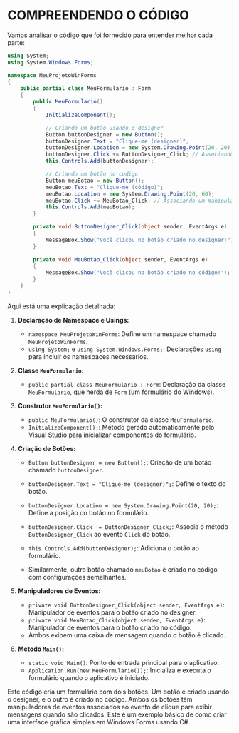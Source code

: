 # COMPREENDENDO O CÓDIGO
Vamos analisar o código que foi fornecido para entender melhor cada parte:

```csharp
using System;
using System.Windows.Forms;

namespace MeuProjetoWinForms
{
    public partial class MeuFormulario : Form
    {
        public MeuFormulario()
        {
            InitializeComponent();

            // Criando um botão usando o designer
            Button buttonDesigner = new Button();
            buttonDesigner.Text = "Clique-me (designer)";
            buttonDesigner.Location = new System.Drawing.Point(20, 20);
            buttonDesigner.Click += ButtonDesigner_Click; // Associando um manipulador de eventos
            this.Controls.Add(buttonDesigner);

            // Criando um botão no código
            Button meuBotao = new Button();
            meuBotao.Text = "Clique-me (código)";
            meuBotao.Location = new System.Drawing.Point(20, 60);
            meuBotao.Click += MeuBotao_Click; // Associando um manipulador de eventos
            this.Controls.Add(meuBotao);
        }

        private void ButtonDesigner_Click(object sender, EventArgs e)
        {
            MessageBox.Show("Você clicou no botão criado no designer!");
        }

        private void MeuBotao_Click(object sender, EventArgs e)
        {
            MessageBox.Show("Você clicou no botão criado no código!");
        }
    }
}
```

Aqui está uma explicação detalhada:

1. **Declaração de Namespace e Usings:**
   - `namespace MeuProjetoWinForms`: Define um namespace chamado `MeuProjetoWinForms`.
   - `using System;` e `using System.Windows.Forms;`: Declarações `using` para incluir os namespaces necessários.

2. **Classe `MeuFormulario`:**
   - `public partial class MeuFormulario : Form`: Declaração da classe `MeuFormulario`, que herda de `Form` (um formulário do Windows).

3. **Construtor `MeuFormulario()`:**
   - `public MeuFormulario()`: O construtor da classe `MeuFormulario`.
   - `InitializeComponent();`: Método gerado automaticamente pelo Visual Studio para inicializar componentes do formulário.

4. **Criação de Botões:**
   - `Button buttonDesigner = new Button();`: Criação de um botão chamado `buttonDesigner`.
   - `buttonDesigner.Text = "Clique-me (designer)";`: Define o texto do botão.
   - `buttonDesigner.Location = new System.Drawing.Point(20, 20);`: Define a posição do botão no formulário.
   - `buttonDesigner.Click += ButtonDesigner_Click;`: Associa o método `ButtonDesigner_Click` ao evento `Click` do botão.
   - `this.Controls.Add(buttonDesigner);`: Adiciona o botão ao formulário.

   - Similarmente, outro botão chamado `meuBotao` é criado no código com configurações semelhantes.

5. **Manipuladores de Eventos:**
   - `private void ButtonDesigner_Click(object sender, EventArgs e)`: Manipulador de eventos para o botão criado no designer.
   - `private void MeuBotao_Click(object sender, EventArgs e)`: Manipulador de eventos para o botão criado no código.
   - Ambos exibem uma caixa de mensagem quando o botão é clicado.

6. **Método `Main()`:**
   - `static void Main()`: Ponto de entrada principal para o aplicativo.
   - `Application.Run(new MeuFormulario());`: Inicializa e executa o formulário quando o aplicativo é iniciado.

Este código cria um formulário com dois botões. Um botão é criado usando o designer, e o outro é criado no código. Ambos os botões têm manipuladores de eventos associados ao evento de clique para exibir mensagens quando são clicados. Este é um exemplo básico de como criar uma interface gráfica simples em Windows Forms usando C#.